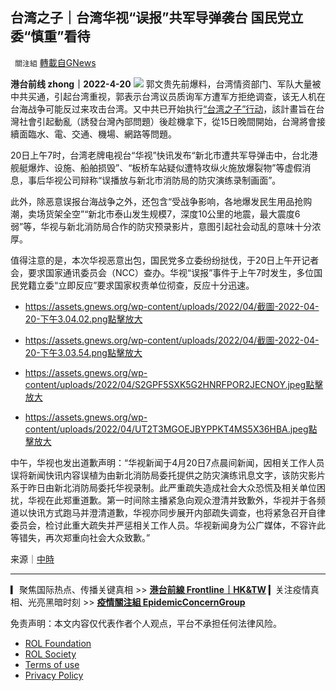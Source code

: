 
## 台湾之子｜台湾华视“误报”共军导弹袭台 国民党立委“慎重”看待
` 關注組` [轉載自GNews](https://gnews.org/zh-hans/2377949/)

**港台前线 zhong｜2022-4-20**
 ![](https://assets.gnews.org/wp-content/uploads/2022/04/copy-6.png) 
郭文贵先前爆料，台湾情资部门、军队大量被中共买通，引起台湾重视，郭表示台湾议员质询军方遭军方拒绝调查，该无人机在台海战争可能反过来攻击台湾。又中共已开始执行[“台湾之子”行动](https://gnews.org/zh-hant/2355731/)，該計畫旨在台灣社會引起動亂（誘發台灣內部問題）後趁機拿下，從15日晚間開始，台灣將會接續面臨水、電、交通、機場、網路等問題。
 
20日上午7时，台湾老牌电视台“华视”快讯发布“新北市遭共军导弹击中，台北港舰艇爆炸、设施、船舶损毁”、“板桥车站疑似遭特攻纵火施放爆裂物”等虚假消息，事后华视公司辩称“误播放与新北市消防局的防灾演练录制画面”。
 
此外，除恶意误报台海战争之外，还包含“受战争影响，各地爆发民生用品抢购潮，卖场货架全空”“新北市泰山发生规模7，深度10公里的地震，最大震度6弱”等，华视与新北消防局合作的防灾预录影片，意图引起社会动乱的意味十分浓厚。
 
值得注意的是，本次华视恶意出包，国民党多立委纷纷挞伐，于20日上午开记者会，要求国家通讯委员会（NCC）查办。华视“误报”事件于上午7时发生，多位国民党籍立委“立即反应”要求国家权责单位彻查，反应十分迅速。
 
- https://assets.gnews.org/wp-content/uploads/2022/04/截圖-2022-04-20-下午3.04.02.png點擊放大
- https://assets.gnews.org/wp-content/uploads/2022/04/截圖-2022-04-20-下午3.03.54.png點擊放大

- https://assets.gnews.org/wp-content/uploads/2022/04/S2GPF5SXK5G2HNRFPOR2JECNOY.jpeg點擊放大
- https://assets.gnews.org/wp-content/uploads/2022/04/UT2T3MGOEJBYPPKT4MS5X36HBA.jpeg點擊放大

中午，华视也发出道歉声明：“华视新闻于4月20日7点晨间新闻，因相关工作人员误将新闻快讯内容误植为由新北消防局委托提供之防灾演练讯息文字，该防灾影片系于昨日由新北消防局委托华视录制。此严重疏失造成社会大众恐慌及相关单位困扰，华视在此郑重道歉。第一时间除主播紧急向观众澄清并致歉外，华视并于各频道以快讯方式跑马并澄清道歉，华视亦同步展开内部疏失调查，也将紧急召开自律委员会，检讨此重大疏失并严惩相关工作人员。华视新闻身为公广媒体，不容许此等错失，再次郑重向社会大众致歉。”
 
来源｜[中時](https://www.chinatimes.com/realtimenews/20220420002345-260407?chdtv3)
 
* * *
 
▎聚焦国际热点、传播关键真相 &gt;&gt; [**港台前線 Frontline｜HK&TW**](https://gettr.com/user/hktwfrontline)
▎关注疫情真相、光亮黑暗时刻 &gt;&gt; [**疫情關注組 EpidemicConcernGroup**](https://gettr.com/user/mightygroup)

免责声明：本文内容仅代表作者个人观点，平台不承担任何法律风险。
  
- [ROL Foundation](https://rolfoundation.org/)
- [ROL Society](https://rolsociety.org/)
- [Terms of use](https://gnews.org/terms-of-use-3/)
- [Privacy Policy](https://gnews.org/privacy-policy/)
